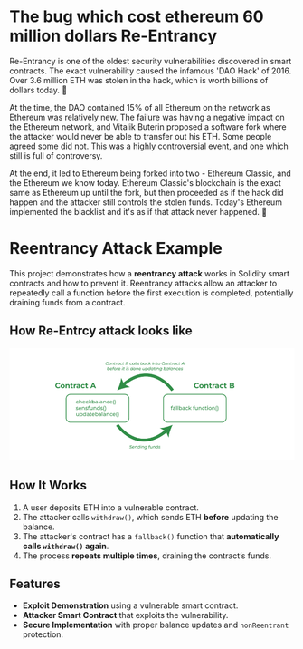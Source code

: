 # The bug which cost ethereum 60 million dollars Re-Entrancy
Re-Entrancy is one of the oldest security vulnerabilities discovered in smart contracts. The exact vulnerability caused the infamous 'DAO Hack' of 2016. Over 3.6 million ETH was stolen in the hack, which is worth billions of dollars today. 🤯

At the time, the DAO contained 15% of all Ethereum on the network as Ethereum was relatively new. The failure was having a negative impact on the Ethereum network, and Vitalik Buterin proposed a software fork where the attacker would never be able to transfer out his ETH. Some people agreed some did not. This was a highly controversial event, and one which still is full of controversy.

At the end, it led to Ethereum being forked into two - Ethereum Classic, and the Ethereum we know today. Ethereum Classic's blockchain is the exact same as Ethereum up until the fork, but then proceeded as if the hack did happen and the attacker still controls the stolen funds. Today's Ethereum implemented the blacklist and it's as if that attack never happened. 🤔


# Reentrancy Attack Example

This project demonstrates how a **reentrancy attack** works in Solidity smart contracts and how to prevent it. Reentrancy attacks allow an attacker to repeatedly call a function before the first execution is completed, potentially draining funds from a contract.

## How Re-Entrcy attack looks like
![alt text](image.png)

## How It Works
1. A user deposits ETH into a vulnerable contract.
2. The attacker calls `withdraw()`, which sends ETH **before** updating the balance.
3. The attacker's contract has a `fallback()` function that **automatically calls `withdraw()` again**.
4. The process **repeats multiple times**, draining the contract’s funds.

## Features
- **Exploit Demonstration** using a vulnerable smart contract.
- **Attacker Smart Contract** that exploits the vulnerability.
- **Secure Implementation** with proper balance updates and `nonReentrant` protection.

